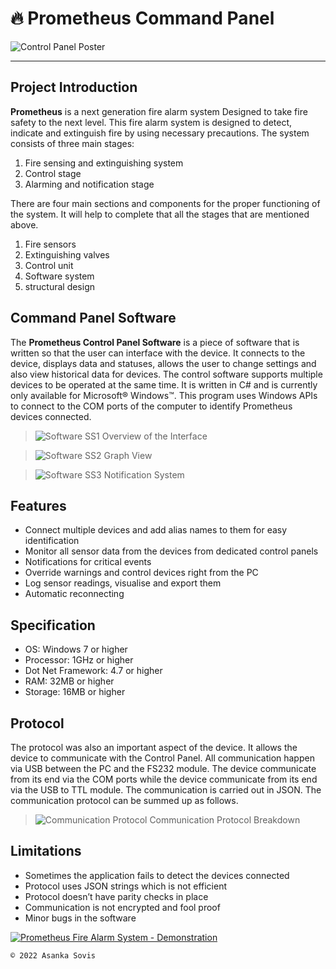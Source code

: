 # 🔥 Prometheus Command Panel
![Control Panel Poster](https://user-images.githubusercontent.com/46389631/170832714-0587bb0c-a896-40c6-9f3f-a69c376b9818.png)

---

## Project Introduction

**Prometheus** is a next generation fire alarm system Designed to take fire safety to the next level. This fire alarm system is designed to detect, indicate and extinguish fire by using necessary precautions. The system consists of three main stages:
1. Fire sensing and extinguishing system
2. Control stage
3. Alarming and notification stage

There are four main sections and components for the proper functioning of the system. It will help to complete that all the stages that are mentioned above.
1. Fire sensors
2. Extinguishing valves
3. Control unit
4. Software system
5. structural design

## Command Panel Software

The **Prometheus Control Panel Software** is a piece of software that is written so that the user can interface with the device. It connects to the device, displays data and statuses, allows the user to change settings and also view historical data for devices. The control software supports multiple devices to be operated at the same time. It is written in C# and is currently only available for Microsoft® Windows™. This program uses Windows APIs to connect to the COM ports of the computer to identify Prometheus devices connected.

> ![Software SS1](https://user-images.githubusercontent.com/46389631/185791330-9794a8b8-9144-4d10-bf61-85f5d442953d.png)
> Overview of the Interface

> ![Software SS2](https://user-images.githubusercontent.com/46389631/185791474-babe76c7-a6ea-4eeb-9597-21bb262580bf.png)
> Graph View

> ![Software SS3](https://user-images.githubusercontent.com/46389631/185791490-082c3bd4-f3d9-412f-afbc-05c06bf16098.png)
> Notification System

## Features

-	Connect multiple devices and add alias names to them for easy identification
-	Monitor all sensor data from the devices from dedicated control panels
-	Notifications for critical events
-	Override warnings and control devices right from the PC
-	Log sensor readings, visualise and export them
-	Automatic reconnecting

## Specification

-	OS: Windows 7 or higher
-	Processor: 1GHz or higher
-	Dot Net Framework: 4.7 or higher
-	RAM: 32MB or higher
-	Storage: 16MB or higher

## Protocol

The protocol was also an important aspect of the device. It allows the device to communicate with the Control Panel. All communication happen via USB between the PC and the FS232 module. The device communicate from its end via the COM ports while the device communicate from its end via the USB to TTL module. The communication is carried out in JSON. The communication protocol can be summed up as follows.

> ![Communication Protocol](https://user-images.githubusercontent.com/46389631/185858973-9d774f34-22ac-4df5-a44c-d62a1f4d3c27.png)
> Communication Protocol Breakdown

## Limitations

-	Sometimes the application fails to detect the devices connected
-	Protocol uses JSON strings which is not efficient
-	Protocol doesn’t have parity checks in place
-	Communication is not encrypted and fool proof
-	Minor bugs in the software

[![Prometheus Fire Alarm System - Demonstration](https://user-images.githubusercontent.com/46389631/185864316-67f4a5a4-1769-4117-bcbc-bbf7ab7d6a54.png)](https://www.youtube.com/watch?v=StTqXEQ2l-Y "Prometheus Fire Alarm System - Demonstration")

`© 2022 Asanka Sovis`
